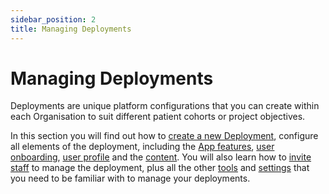 ```yaml
---
sidebar_position: 2
title: Managing Deployments 
---
```

# Managing Deployments

Deployments are unique platform configurations that you can create within each Organisation to suit different patient cohorts or project objectives.

In this section you will find out how to [create a new Deployment](./general-settings/creating-a-new-deployment.md), configure all elements of the deployment, including the [App features](./general-settings/app-features.md), [user onboarding](./configuring-the-user-onboarding/onboarding-setup.md), [user profile](./configuring-the-user-profile/user-profile-details.md) and the [content](./configuring-the-content/index.md). You will also learn how to [invite staff](./tools-and-navigation/inviting-deployment-admins.md) to manage the deployment, plus all the other [tools](./tools-and-navigation/index.md) and [settings](./general-settings/index.md) that you need to be familiar with to manage your deployments.
